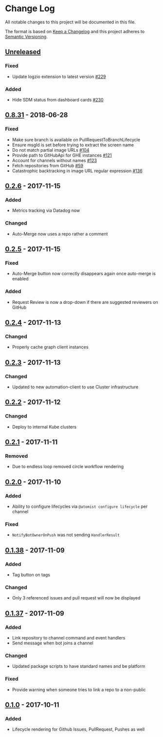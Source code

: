 # Change Log

All notable changes to this project will be documented in this file.

The format is based on [Keep a Changelog](http://keepachangelog.com/)
and this project adheres to [Semantic Versioning](http://semver.org/).

## [Unreleased](https://github.com/atomist/lifecycle-automation/compare/0.8.31...HEAD)

### Fixed

-   Update logzio extension to latest version [#229](https://github.com/atomist/lifecycle-automation/issues/229)

### Added

-   Hide SDM status from dashboard cards [#230](https://github.com/atomist/lifecycle-automation/issues/230)

## [0.8.31](https://github.com/atomist/lifecycle-automation/compare/0.2.6...0.8.31) - 2018-06-28

### Fixed

-   Make sure branch is available on PullRequestToBranchLifecycle
-   Ensure msgId is set before trying to extract the screen name
-   Do not match partial image URLs [#104](https://github.com/atomist/lifecycle-automation/issues/104)
-   Provide path to GitHubApi for GHE instances [#121](https://github.com/atomist/lifecycle-automation/issues/121)
-   Account for channels without names [#123](https://github.com/atomist/lifecycle-automation/issues/123)
-   Fetch repositories from GitHub [#59](https://github.com/atomist/lifecycle-automation/issues/59)
-   Catastrophic backtracking in image URL regular expression [#136](https://github.com/atomist/lifecycle-automation/issues/136)

## [0.2.6](https://github.com/atomist/lifecycle-automation/compare/0.2.5...0.2.6) - 2017-11-15

### Added

-   Metrics tracking via Datadog now

### Changed

-   Auto-Merge now uses a repo rather a comment

## [0.2.5](https://github.com/atomist/lifecycle-automation/compare/0.2.4...0.2.5) - 2017-11-15

### Fixed

-   Auto-Merge button now correctly disappears again once auto-merge is enabled

### Added

-   Request Review is now a drop-down if there are suggested reviewers on GitHub

## [0.2.4](https://github.com/atomist/lifecycle-automation/compare/0.2.3...0.2.4) - 2017-11-13

### Changed

-   Properly cache graph client instances

## [0.2.3](https://github.com/atomist/lifecycle-automation/compare/0.2.2...0.2.3) - 2017-11-13

### Changed

-   Updated to new automation-client to use Cluster infrastructure

## [0.2.2](https://github.com/atomist/lifecycle-automation/compare/0.2.1...0.2.2) - 2017-11-12

### Changed

-   Deploy to internal Kube clusters

## [0.2.1](https://github.com/atomist/lifecycle-automation/compare/0.2.0...0.2.1) - 2017-11-11

### Removed

-   Due to endless loop removed circle workflow rendering

## [0.2.0](https://github.com/atomist/lifecycle-automation/compare/0.1.38...0.2.0) - 2017-11-10

### Added

-   Ability to configure lifecycles via `@atomist configure lifecycle` per channel

### Fixed

-   `NotifyBotOwnerOnPush` was not sending `HandlerResult`

## [0.1.38](https://github.com/atomist/lifecycle-automation/compare/0.1.37...0.1.38) - 2017-11-09

### Added

-   Tag button on tags

### Changed

-   Only 3 referenced issues and pull request will now be displayed

## [0.1.37](https://github.com/atomist/lifecycle-automation/compare/0.1.36...0.1.37) - 2017-11-09

### Added

-   Link repository to channel command and event handlers
-   Send message when bot joins a channel

### Changed

-   Updated package scripts to have standard names and be platform

### Fixed

-   Provide warning when someone tries to link a repo to a non-public

## [0.1.0](https://github.com/atomist/lifecycle-automation/tree/0.1.0) - 2017-10-11

### Added

-   Lifecycle rendering for Github Issues, PullRequest, Pushes as well
